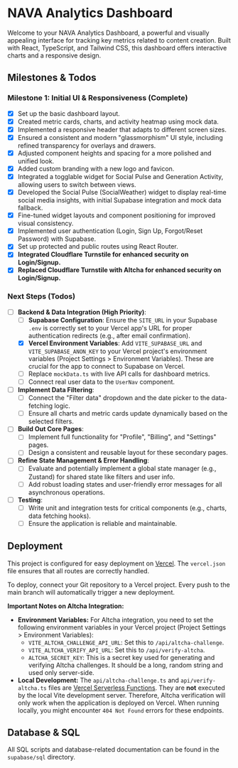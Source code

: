 # NAVA Analytics Dashboard

Welcome to your NAVA Analytics Dashboard, a powerful and visually appealing interface for tracking key metrics related to content creation. Built with React, TypeScript, and Tailwind CSS, this dashboard offers interactive charts and a responsive design.

## Milestones & Todos

### Milestone 1: Initial UI & Responsiveness (Complete)
- [x] Set up the basic dashboard layout.
- [x] Created metric cards, charts, and activity heatmap using mock data.
- [x] Implemented a responsive header that adapts to different screen sizes.
- [x] Ensured a consistent and modern "glassmorphism" UI style, including refined transparency for overlays and drawers.
- [x] Adjusted component heights and spacing for a more polished and unified look.
- [x] Added custom branding with a new logo and favicon.
- [x] Integrated a togglable widget for Social Pulse and Generation Activity, allowing users to switch between views.
- [x] Developed the Social Pulse (SocialWeather) widget to display real-time social media insights, with initial Supabase integration and mock data fallback.
- [x] Fine-tuned widget layouts and component positioning for improved visual consistency.
- [x] Implemented user authentication (Login, Sign Up, Forgot/Reset Password) with Supabase.
- [x] Set up protected and public routes using React Router.
- [x] **Integrated Cloudflare Turnstile for enhanced security on Login/Signup.**
- [x] **Replaced Cloudflare Turnstile with Altcha for enhanced security on Login/Signup.**

### Next Steps (Todos)
- [ ] **Backend & Data Integration (High Priority)**:
    - [ ] **Supabase Configuration**: Ensure the `SITE_URL` in your Supabase `.env` is correctly set to your Vercel app's URL for proper authentication redirects (e.g., after email confirmation).
    - [x] **Vercel Environment Variables**: Add `VITE_SUPABASE_URL` and `VITE_SUPABASE_ANON_KEY` to your Vercel project's environment variables (Project Settings > Environment Variables). These are crucial for the app to connect to Supabase on Vercel.
    - [ ] Replace `mockData.ts` with live API calls for dashboard metrics.
    - [ ] Connect real user data to the `UserNav` component.
- [ ] **Implement Data Filtering**:
    - [ ] Connect the "Filter data" dropdown and the date picker to the data-fetching logic.
    - [ ] Ensure all charts and metric cards update dynamically based on the selected filters.
- [ ] **Build Out Core Pages**:
    - [ ] Implement full functionality for "Profile", "Billing", and "Settings" pages.
    - [ ] Design a consistent and reusable layout for these secondary pages.
- [ ] **Refine State Management & Error Handling**:
    - [ ] Evaluate and potentially implement a global state manager (e.g., Zustand) for shared state like filters and user info.
    - [ ] Add robust loading states and user-friendly error messages for all asynchronous operations.
- [ ] **Testing**:
    - [ ] Write unit and integration tests for critical components (e.g., charts, data fetching hooks).
    - [ ] Ensure the application is reliable and maintainable.

## Deployment

This project is configured for easy deployment on [Vercel](https://vercel.com/). The `vercel.json` file ensures that all routes are correctly handled.

To deploy, connect your Git repository to a Vercel project. Every push to the main branch will automatically trigger a new deployment.

**Important Notes on Altcha Integration:**

*   **Environment Variables:** For Altcha integration, you need to set the following environment variables in your Vercel project (Project Settings > Environment Variables):
    *   `VITE_ALTCHA_CHALLENGE_API_URL`: Set this to `/api/altcha-challenge`.
    *   `VITE_ALTCHA_VERIFY_API_URL`: Set this to `/api/verify-altcha`.
    *   `ALTCHA_SECRET_KEY`: This is a secret key used for generating and verifying Altcha challenges. It should be a long, random string and used only server-side.
*   **Local Development:** The `api/altcha-challenge.ts` and `api/verify-altcha.ts` files are [Vercel Serverless Functions](https://vercel.com/docs/functions/serverless-functions). They are **not** executed by the local Vite development server. Therefore, Altcha verification will only work when the application is deployed on Vercel. When running locally, you might encounter `404 Not Found` errors for these endpoints.

## Database & SQL

All SQL scripts and database-related documentation can be found in the `supabase/sql` directory.